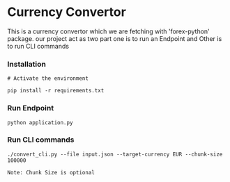 # Currency Convertor
This is a currency convertor which we are fetching with 'forex-python' package. 
our project act as two part one is to run an Endpoint and
Other is to run CLI commands

### Installation
    # Activate the environment

    pip install -r requirements.txt

### Run Endpoint

    python application.py

### Run CLI commands

    ./convert_cli.py --file input.json --target-currency EUR --chunk-size 100000

```Note: Chunk Size is optional```